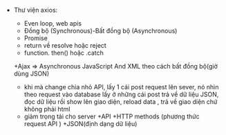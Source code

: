 - Thư viện axios:
    + Even loop, web apis
    + Đồng bộ (Synchronous)-Bất đồng bộ (Asynchronous)
    + Promise
    - return về resolve hoặc reject
    - function. then() hoặc .catch

    +Ajax => Asynchronous JavaScript And XML theo cách bất đồng bộ(giờ dùng JSON)
    - khi mà change chia nhỏ API, lấy 1 cái post request lên sever, nó nhìn theo request vào database lấy ở những cái post trả về dữ liệu JSON, đọc dữ liệu rồi show lên giao diện, reload data , trả về giao diện chứ không phải html
    - giảm trọng tải cho server
    +API
    +HTTP methods (phương thức request API  )
    +JSON(định dạng dữ liệu)